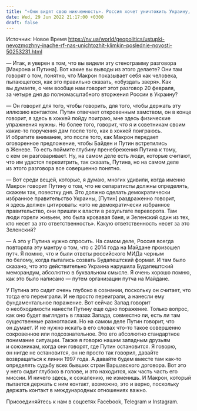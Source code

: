 ```yaml
---
title: "«Они видят свою никчемность». Россия хочет уничтожить Украину, поэтому и не стоит думать ни о каких уступках — Климкин"
date: Wed, 29 Jun 2022 21:17:00 +0300
draft: false
---
```

Источник: Новое Время https://nv.ua/world/geopolitics/ustupki-nevozmozhny-inache-rf-nas-unichtozhit-klimkin-poslednie-novosti-50253231.html


— Итак, я уверен в том, что вы видели эту стенограмму разговора [Макрона и Путина]. Вот какие вы выводы из этого делаете? Они там говорят о том, понятно, что Макрон показывает себя как человека, пытающегося, как это правильно сказать, «обуздать зверя». Как вы думаете, о чем вообще нам говорит этот разговор 20 февраля, за четыре дня до полномасштабного вторжения России в Украину?

— Он говорит для того, чтобы говорить, для того, чтобы держать эту иллюзию контактом. Путин отвечает откровенным хамством, он в конце говорит, я здесь в хоккей пойду поиграю, мне здесь физические упражнения нужны. Но более того, говорит, что я и советникам своим какие-то поручения дам после того, как в хоккей поиграюсь. И обратите внимание, это после того, как Макрон передает оговоренное предложение, чтобы Байден и Путин встретились в Женеве. То есть поймите глубину пренебрежения Путина к тому, с кем он разговаривает. Ну, на самом деле есть люди, которые считают, что им удастся перехитрить, так сказать, Путина, но на самом деле из этого разговора все совершенно понятно.

— Вот среди вещей, которые, я думаю, многих удивили, когда именно Макрон говорит Путину о том, что не сепаратисты должны определять, скажем так, повестку дня. Это должно сделать демократически избранное правительство Украины, [Путин] раздраженно говорит, я здесь должен цитировать: «это не демократически избранное правительство, они пришли к власти в результате переворота. Там люди горели живьем, это была кровавая баня, и Зеленский один из тех, кто несет за это ответственность». Какую ответственность несет за это Зеленский?

— А это у Путина нужно спросить. На самом деле, Россия всегда повторяла эту мантру о том, что с 2014 года на Майдане произошел путч. Я помню, что и были ответы российского МИДа черным по белому, когда пытались созвать Будапештский формат. И там было сказано, что это действительно Украина нарушила Будапештский меморандум, абсолютно в буквальном смысле. Я очень хорошо помню, как это было написано — путем организации путча на Майдане.

У Путина это сидит очень глубоко в сознании, поскольку он считает, что тогда его переиграли. И не просто переиграли, а нанесли ему фундаментальное поражение. Вот сейчас Запад говорит о необходимости нанести Путину еще одно поражение. Только вопрос, как оно будет выглядеть в глазах Запада, совместно ли, есть ли там существенные разногласия. Но на самом деле Путин говорит, что он думает. И не нужно искать в его словах что-то такое совершенно сокровенное или подсознательное. Это его абсолютно стандартное понимание ситуации. Также я говорю нашим западным друзьям и союзникам, когда они говорят, где Путин остановится. Я говорю, он нигде не остановится, он не просто так говорил, давайте возвращаться к линии 1997 года. А давайте будем вместе там как-то определять судьбу всех бывших стран Варшавского договора. Вот это у него сидит глубоко в голове, и это находится, как часть часть его миссии. И ничего здесь, к сожалению, не изменишь. И Макрон, который пытается держать с ним контакт, возможно, это и верно, поскольку держать контакт в международных отношениях важно.

Присоединяйтесь к нам в соцсетях Facebook, Telegram и Instagram.
